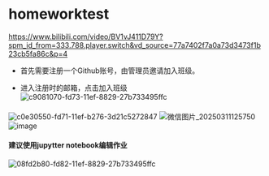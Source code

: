 # homeworktest
https://www.bilibili.com/video/BV1vJ411D79Y?spm_id_from=333.788.player.switch&vd_source=77a7402f7a0a73d3473f1b23cb5fa86c&p=4
* 首先需要注册一个Github账号，由管理员邀请加入班级。

* 进入注册时的邮箱，点击加入班级
![c9081070-fd73-11ef-8829-27b733495ffc](https://github.com/user-attachments/assets/a5aea6ea-ab4e-45e9-a24b-34ed5c9253f1)

####
![c0e30550-fd71-11ef-b276-3d21c5272847](https://github.com/user-attachments/assets/8507594d-e987-4732-a3b0-fb8762dd06b9)
![微信图片_20250311125750](https://github.com/user-attachments/assets/621e3ebe-3028-4936-a620-734287ed2058)
![image](https://github.com/user-attachments/assets/6687da37-8232-4818-a845-9f60900646eb)



#### 建议使用jupytter notebook编辑作业
![08fd2b80-fd82-11ef-8829-27b733495ffc](https://github.com/user-attachments/assets/d6d3e8c9-5616-4883-9fca-998d1433ba7f)






